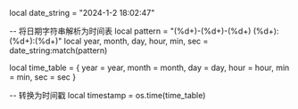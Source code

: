 local date_string = "2024-1-2 18:02:47"

-- 将日期字符串解析为时间表
local pattern = "(%d+)-(%d+)-(%d+) (%d+):(%d+):(%d+)"
local year, month, day, hour, min, sec = date_string:match(pattern)

local time_table = {
    year = year,
    month = month,
    day = day,
    hour = hour,
    min = min,
    sec = sec
}

-- 转换为时间戳
local timestamp = os.time(time_table)